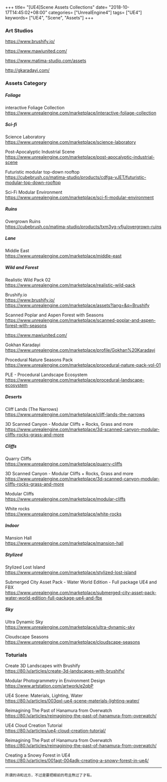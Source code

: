 +++
title= "[UE4]Scene Assets Collections"
date= "2018-10-17T14:45:02+08:00"
categories= ["UnrealEngine4"]
tags= ["UE4"]
keywords= ["UE4", "Scene", "Assets"]
+++

### Art Studios

https://www.brushify.io/

https://www.mawiunited.com/

https://www.matima-studio.com/assets

http://gkaradayi.com/

### Assets Category

##### Foliage

interactive Foliage Collection  
https://www.unrealengine.com/marketplace/interactive-foliage-collection

##### Sci-fi

Science Laboratory  
https://www.unrealengine.com/marketplace/science-laboratory

Post-Apocalyptic Industrial Scene  
https://www.unrealengine.com/marketplace/post-apocalyptic-industrial-scene

Futuristic modular top-down rooftop  
https://cubebrush.co/matima-studio/products/cdfga-vJET/futuristic-modular-top-down-rooftop

Sci-Fi Modular Environment  
https://www.unrealengine.com/marketplace/sci-fi-modular-environment

##### Ruins

Overgrown Ruins  
https://cubebrush.co/matima-studio/products/txm3yg-vfju/overgrown-ruins

##### Lane

Middle East  
https://www.unrealengine.com/marketplace/middle-east

##### Wild and Forest

Realistic Wild Pack 02  
https://www.unrealengine.com/marketplace/realistic-wild-pack

Brushify.io  
https://www.brushify.io/
https://www.unrealengine.com/marketplace/assets?lang=&q=Brushify

Scanned Poplar and Aspen Forest with Seasons  
https://www.unrealengine.com/marketplace/scanned-poplar-and-aspen-forest-with-seasons

https://www.mawiunited.com/

Gokhan Karadayi  
https://www.unrealengine.com/marketplace/profile/Gokhan%20Karadayi

Procedural Nature Seasons Pack  
https://www.unrealengine.com/marketplace/procedural-nature-pack-vol-01

PLE - Procedural Landscape Ecosystem
https://www.unrealengine.com/marketplace/procedural-landscape-ecosystem

##### Deserts

Cliff Lands (The Narrows)  
https://www.unrealengine.com/marketplace/cliff-lands-the-narrows

3D Scanned Canyon - Modular Cliffs + Rocks, Grass and more  
https://www.unrealengine.com/marketplace/3d-scanned-canyon-modular-cliffs-rocks-grass-and-more

##### Cliffs

Quarry Cliffs  
https://www.unrealengine.com/marketplace/quarry-cliffs

3D Scanned Canyon - Modular Cliffs + Rocks, Grass and more  
https://www.unrealengine.com/marketplace/3d-scanned-canyon-modular-cliffs-rocks-grass-and-more

Modular Cliffs  
https://www.unrealengine.com/marketplace/modular-cliffs

White rocks  
https://www.unrealengine.com/marketplace/white-rocks

##### Indoor

Mansion Hall  
https://www.unrealengine.com/marketplace/mansion-hall

##### Stylized

Stylized Lost Island  
https://www.unrealengine.com/marketplace/stylized-lost-island

Submerged City Asset Pack - Water World Edition - Full package UE4 and FBX  
https://www.unrealengine.com/marketplace/submerged-city-asset-pack-water-world-edition-full-package-ue4-and-fbx

##### Sky

Ultra Dynamic Sky  
https://www.unrealengine.com/marketplace/ultra-dynamic-sky

Cloudscape Seasons  
https://www.unrealengine.com/marketplace/cloudscape-seasons

### Toturials

Create 3D Landscapes with Brushify  
https://80.lv/articles/create-3d-landscapes-with-brushify/

Modular Photogrammetry in Environment Design  
https://www.artstation.com/artwork/e2qbP

UE4 Scene: Materials, Lighting, Water  
https://80.lv/articles/003qxl-ue4-scene-materials-lighting-water/

Reimagining The Past of Hanamura from Overwatch  
https://80.lv/articles/reimagining-the-past-of-hanamura-from-overwatch/

UE4 Cloud Creation Tutorial  
https://80.lv/articles/ue4-cloud-creation-tutorial/

Reimagining The Past of Hanamura from Overwatch  
https://80.lv/articles/reimagining-the-past-of-hanamura-from-overwatch/

Creating a Snowy Forest in UE4  
https://80.lv/articles/001agt-004adk-creating-a-snowy-forest-in-ue4/

***
`所谓的诗和远方，不过是要把眼前的苟且熬过了才有。`